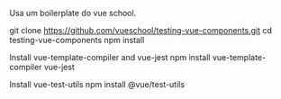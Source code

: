 Usa um boilerplate do vue school.

git clone https://github.com/vueschool/testing-vue-components.git
cd testing-vue-components
npm install

Install vue-template-compiler and vue-jest
npm install vue-template-compiler vue-jest

Install vue-test-utils
npm install @vue/test-utils